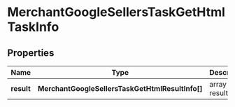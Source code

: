 # MerchantGoogleSellersTaskGetHtmlTaskInfo

## Properties

| Name | Type | Description | Notes |
|------------ | ------------- | ------------- | -------------|
**result** | **MerchantGoogleSellersTaskGetHtmlResultInfo[]** | array of results |[optional]|
